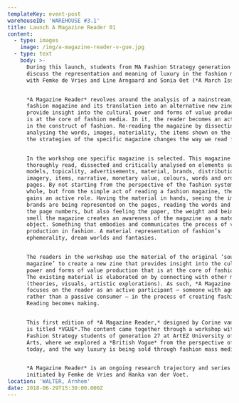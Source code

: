 ```yaml
---
templateKey: event-post
warehouseID: 'WAREHOUSE #3.1'
title: Launch A Magazine Reader 01
content:
  - type: images
    image: /img/a-magazine-reader-v-gue.jpg
  - type: text
    body: >-
      During this launch, students from MA Fashion Strategy generation 27 will
      discuss the representation and meaning of luxury in the fashion magazine
      with Femke de Vries and Line Arngaard and Sonia Oet (*A March Issue*).


      *A Magazine Reader* revolves around the analysis of a mainstream, high-end
      fashion magazine and its translation into an alternative new zine to
      provide insight into the cultural power and forms of value production that
      is at the core of fashion media. In it, the reader becomes an active actor
      in the construct of fashion. Re-reading the magazine by dissecting it,
      analysing the words, images, materiality, the items shown on the pages and
      the strategies of the specific magazine changes the way we read fashion.


      In the workshop one specific magazine is selected. This magazine is
      thoroughly read, dissected and critically analysed on elements such as
      models, topicality, advertisements, material, brands, distribution,
      imagery, items, narrative, monetary value, colours, words and order of
      pages. By not starting from the perspective of the fashion system as a
      whole, but from the simple act of reading a fashion magazine, the reader
      gains an active role. Having the material in hands, seeing the images, how
      brands are being represented on the pages, reading the words and tracing
      the page numbers, but also feeling the paper, the weight and being able to
      smell the magazine creates an awareness of the magazine as a material
      object. Something that embodies and communicates the process of value
      production in fashion. A material representation of fashion’s
      ephemerality, dream worlds and fantasies.


      The readers in the workshop use the material of the original ‘source
      magazine’ to create a new zine that provides insight into the cultural
      power and forms of value production that is at the core of fashion media.
      The existing material is elaborated on by connecting with other material
      (theories, visuals, artistic explorations). As such, *A Magazine Reader*
      focuses on the reader as an active participant – someone with agency
      rather than a passive consumer – in the process of creating fashion.
      Reading becomes making.


      This first edition of *A Magazine Reader,* designed by Corine van der Wal
      is titled *VGUE*.The content came together through a workshop with MA
      Fashion Strategy students of generation 27 at ArtEZ University of the
      Arts, where we explored a *British Vogue* from the perspective of luxury
      today, and the way luxury is being sold through fashion mass media. 


      *A Magazine Reader* is an ongoing research trajectory and series of zines
      initiated by Femke de Vries and Hanka van der Voet.
location: 'WALTER, Arnhem'
date: 2018-06-29T15:30:00.000Z
---
```

